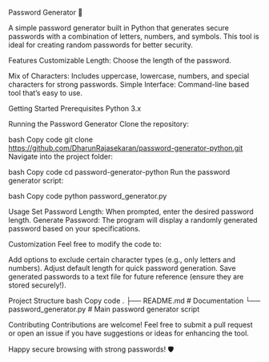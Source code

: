 Password Generator 🔐



A simple password generator built in Python that generates secure passwords with a combination of letters, numbers, and symbols. This tool is ideal for creating random passwords for better security.

Features
Customizable Length: Choose the length of the password.

Mix of Characters: Includes uppercase, lowercase, numbers, and special characters for strong passwords.
Simple Interface: Command-line based tool that’s easy to use.


Getting Started
Prerequisites
Python 3.x


Running the Password Generator
Clone the repository:

bash
Copy code
git clone https://github.com/DharunRajasekaran/password-generator-python.git
Navigate into the project folder:

bash
Copy code
cd password-generator-python
Run the password generator script:

bash
Copy code
python password_generator.py

Usage
Set Password Length: When prompted, enter the desired password length.
Generate Password: The program will display a randomly generated password based on your specifications.


Customization
Feel free to modify the code to:

Add options to exclude certain character types (e.g., only letters and numbers).
Adjust default length for quick password generation.
Save generated passwords to a text file for future reference (ensure they are stored securely!).


Project Structure
bash
Copy code
.
├── README.md               # Documentation
└── password_generator.py   # Main password generator script


Contributing
Contributions are welcome! Feel free to submit a pull request or open an issue if you have suggestions or ideas for enhancing the tool.



Happy secure browsing with strong passwords! 🛡️









